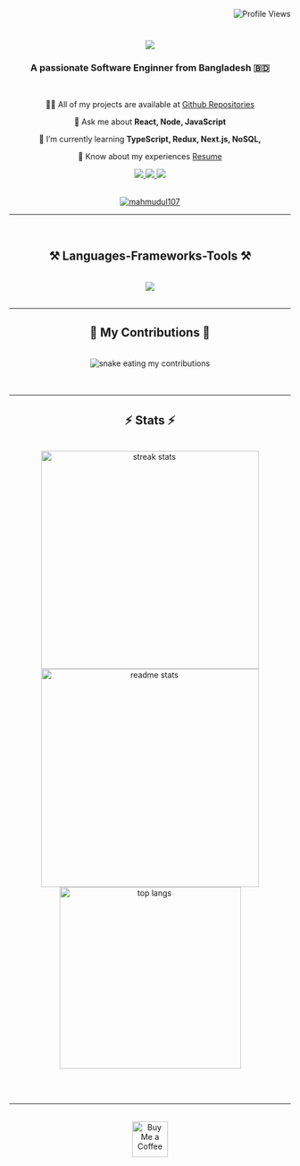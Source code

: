 <p align="right"> <img src="https://komarev.com/ghpvc/?username=mahmudul107&label=Profile%20views&color=0e75b6&style=flat" alt="Profile Views"/> </p>

<h1 align="center">     
  <img src="https://readme-typing-svg.herokuapp.com/?font=Righteous&size=35&center=true&vCenter=true&width=500&height=70&duration=4000&lines=Hi+There!+👋;+I'm+Mahmudul+Islam!;" /> 
</h1>  

<h3 align="center">A passionate Software Enginner from Bangladesh 🇧🇩</h3>  
<br/>  

<div align="center">    
   

👨‍💻 All of my projects are available at [Github Repositories](https://github.com/Mahmudul107?tab=repositories)

💬 Ask me about **React, Node, JavaScript**

 🌱 I’m currently learning **TypeScript, Redux, Next.js, NoSQL,**


📄 Know about my experiences [Resume](https://drive.google.com/file/d/11AEEDetwAEkbjritOU6qLqIl4mkJLcrW/view?usp=sharing)  
</div>  

<div align="center">    
  <a href="mailto:mahmudulislam378@gmail.com">     
    <img src="https://img.shields.io/badge/Gmail-333333?style=for-the-badge&logo=gmail&logoColor=red" />   
  </a>   
  <a href="https://linkedin.com/in/mahmudul-islam-webdev" target="_blank">     
    <img src="https://img.shields.io/badge/LinkedIn-0077B5?style=for-the-badge&logo=linkedin&logoColor=white" target="_blank" />   
  </a>   
  <a href="https://mahmudul-islam.netlify.app" target="_blank">      
    <img src="https://img.shields.io/badge/Portfolio-FF5722?style=for-the-badge&logo=todoist&logoColor=white" target="_blank" />   
  </a> 
</div>   
<br/>
<p align="center"> <a href="https://github.com/ryo-ma/github-profile-trophy"> <img src="https://github-profile-trophy.vercel.app/?username=mahmudul107&theme=dracula&row=1&no-bg=true" alt="mahmudul107"/> </a> </p>

<hr/>   

<br/> 
<div align="center">     
  <h2 align="center">⚒️ Languages-Frameworks-Tools ⚒️</h2> 
<br/>
<div align="center">
    <img src="https://skillicons.dev/icons?i=bootstrap,css,express,figma,vercel,firebase,git,html,npm,mongodb,nextjs,nodejs,postman,react,redux,tailwind,typescript" />
    <br>
</div>

</div>  
<br/> 
<hr/>  

<div align="center">   
  <h2>🐍 My Contributions 🐍</h2>   
  <br>   
  <img alt="snake eating my contributions" src="https://raw.githubusercontent.com/mahmudul107/mahmudul107/output/github-contribution-grid-snake.svg" />      
  <br/><br/><br/> 
</div>  

<hr/>  

<h2 align="center">⚡ Stats ⚡</h2> 
<br> 
<div align="center">   
  <img width=390 src="https://github-readme-streak-stats-salesp07.vercel.app/?user=mahmudul107&count_private=true&theme=react&border_radius=10" alt="streak stats"/>   
  <img width=390 src="https://github-readme-stats-salesp07.vercel.app/api?username=mahmudul107&count_private=true&show_icons=true&theme=react&rank_icon=github&border_radius=10" alt="readme stats" />   
  <br/>   
  <img width=325 align="center" src="https://github-readme-stats-salesp07.vercel.app/api/top-langs/?username=mahmudul107&langs_count=8&layout=compact&theme=react&border_radius=10&size_weight=0.5&count_weight=0.5&exclude_repo=github-readme-stats" alt="top langs" /> 
</div>  

<br/><br/>  
<hr/>  
<br/>  

<div align="center"> 
  <a href='https://www.buymeacoffee.com/mahmudul_islam' target='_blank'>
    <img height='64' style='border:0px;height:64px;' src='https://storage.ko-fi.com/cdn/kofi1.png?v=3' border='0' alt='Buy Me a Coffee' />
  </a> 
</div>  
<br/>
